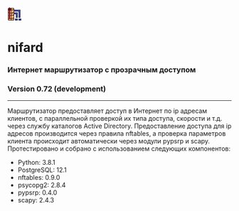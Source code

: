![Alt text](nifard.png?raw=true "Title")
# nifard
### Интернет маршрутизатор с прозрачным доступом
### Version 0.72 (development)
<hr>
Маршрутизатор предоставляет доступ в Интернет по ip адресам клиентов, с параллельной проверкой их типа доступа, скорости и т.д. через службу каталогов Active Directory. Предоставление доступа для ip адресов производится через правила nftables, а проверка параметров клиента происходит автоматически через модули pypsrp и scapy.
<br>
Протестировано и собрано с использованием следующих компонентов:
<ul>
  <li>Python: 3.8.1</li>
  <li>PostgreSQL: 12.1 </li>
  <li>nftables: 0.9.0</li>
  <li>psycopg2: 2.8.4</li>
  <li>pypsrp: 0.4.0 </li>
  <li>scapy: 2.4.3 </li>
 </ul>
